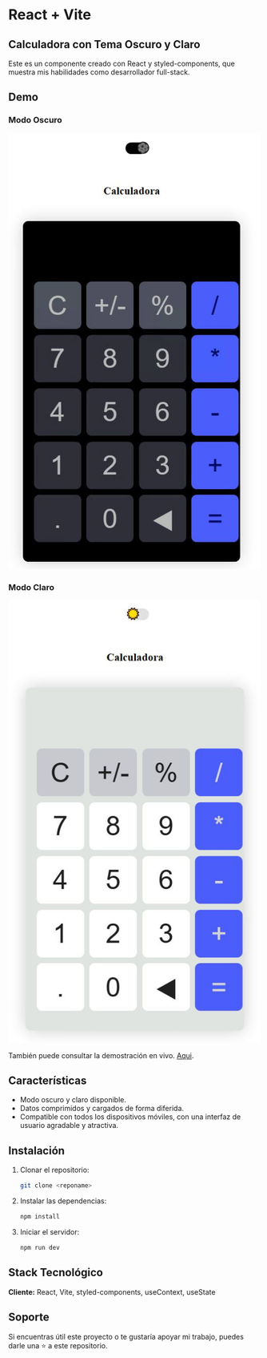 # React + Vite
## Calculadora con Tema Oscuro y Claro

Este es un componente creado con React y styled-components, que muestra mis habilidades como desarrollador full-stack.

## Demo

### Modo Oscuro
<img src="./calculadoraDark.JPG" alt="Modo Oscuro" width="1080"/>

### Modo Claro
<img src="./calculadoraLight.JPG" alt="Modo Claro" width="1080"/>

También puede consultar la demostración en vivo. [Aqui](https://palaciosf416.github.io/calculadora/).

## Características

- Modo oscuro y claro disponible.
- Datos comprimidos y cargados de forma diferida.
- Compatible con todos los dispositivos móviles, con una interfaz de usuario agradable y atractiva.

## Instalación

1. Clonar el repositorio:

    ```bash
    git clone <reponame>
    ```

2. Instalar las dependencias:

    ```bash
    npm install
    ```

3. Iniciar el servidor:

    ```bash
    npm run dev
    ```

## Stack Tecnológico

**Cliente:** React, Vite, styled-components, useContext, useState

## Soporte

Si encuentras útil este proyecto o te gustaría apoyar mi trabajo, puedes darle una ⭐ a este repositorio.
